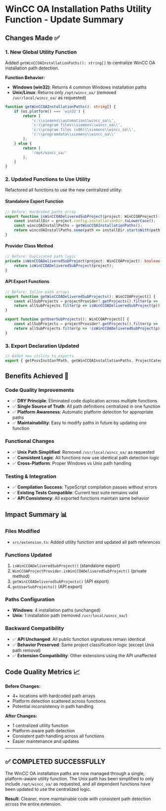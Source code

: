 # WinCC OA Installation Paths Utility Function - Update Summary

## Changes Made ✅

### 1. **New Global Utility Function**
Added `getWinCCOAInstallationPaths(): string[]` to centralize WinCC OA installation path detection.

**Function Behavior:**
- **Windows (win32)**: Returns 4 common Windows installation paths
- **Unix/Linux**: Returns only `/opt/wincc_oa/` (removed `/usr/local/wincc_oa/` as requested)

```typescript
function getWinCCOAInstallationPaths(): string[] {
    if (os.platform() === 'win32') {
        return [
            'c:\\siemens\\automation\\wincc_oa\\',
            'c:\\program files\\siemens\\wincc_oa\\',
            'c:\\program files (x86)\\siemens\\wincc_oa\\',
            'c:\\programdata\\siemens\\wincc_oa\\'
        ];
    } else {
        return [
            '/opt/wincc_oa/'
        ];
    }
}
```

### 2. **Updated Functions to Use Utility**
Refactored all functions to use the new centralized utility:

#### **Standalone Export Function**
```typescript
// Before: Hardcoded paths array
export function isWinCCOADeliveredSubProject(project: WinCCOAProject): boolean {
    const installDir = project.config.installationDir.toLowerCase();
    const winccOAInstallPaths = getWinCCOAInstallationPaths();
    return winccOAInstallPaths.some(path => installDir.startsWith(path));
}
```

#### **Provider Class Method**
```typescript
// Before: Duplicated path logic
private isWinCCOADeliveredSubProject(project: WinCCOAProject): boolean {
    return isWinCCOADeliveredSubProject(project);
}
```

#### **API Export Functions**
```typescript
// Before: Inline path arrays
export function getWinCCOADeliveredSubProjects(): WinCCOAProject[] {
    const allSubProjects = projectProvider?.getProjects().filter(p => !p.isRunnable && !p.isWinCCOASystem) || [];
    return allSubProjects.filter(p => isWinCCOADeliveredSubProject(p));
}

export function getUserSubProjects(): WinCCOAProject[] {
    const allSubProjects = projectProvider?.getProjects().filter(p => !p.isRunnable && !p.isWinCCOASystem) || [];
    return allSubProjects.filter(p => !isWinCCOADeliveredSubProject(p));
}
```

### 3. **Export Declaration Updated**
```typescript
// Added new utility to exports
export { getPvssInstConfPath, getWinCCOAInstallationPaths, ProjectCategory, WinCCOAProjectProvider };
```

## Benefits Achieved 🚀

### **Code Quality Improvements**
- ✅ **DRY Principle**: Eliminated code duplication across multiple functions
- ✅ **Single Source of Truth**: All path definitions centralized in one function
- ✅ **Platform Awareness**: Automatic platform detection for appropriate paths
- ✅ **Maintainability**: Easy to modify paths in future by updating one function

### **Functional Changes**
- ✅ **Unix Path Simplified**: Removed `/usr/local/wincc_oa/` as requested
- ✅ **Consistent Logic**: All functions now use identical path detection logic
- ✅ **Cross-Platform**: Proper Windows vs Unix path handling

### **Testing & Integration**
- ✅ **Compilation Success**: TypeScript compilation passes without errors
- ✅ **Existing Tests Compatible**: Current test suite remains valid
- ✅ **API Consistency**: All exported functions maintain same behavior

## Impact Summary 📊

### **Files Modified**
- `src/extension.ts`: Added utility function and updated all path references

### **Functions Updated**
1. `isWinCCOADeliveredSubProject()` (standalone export)
2. `WinCCOAProjectProvider.isWinCCOADeliveredSubProject()` (private method)
3. `getWinCCOADeliveredSubProjects()` (API export)
4. `getUserSubProjects()` (API export)

### **Paths Configuration**
- **Windows**: 4 installation paths (unchanged)
- **Unix**: 1 installation path (removed `/usr/local/wincc_oa/`)

### **Backward Compatibility**
- ✅ **API Unchanged**: All public function signatures remain identical
- ✅ **Behavior Preserved**: Same project classification logic (except Unix path removal)
- ✅ **Extension Compatibility**: Other extensions using the API unaffected

## Code Quality Metrics 📈

**Before Changes:**
- 4+ locations with hardcoded path arrays
- Platform detection scattered across functions
- Potential inconsistency in path handling

**After Changes:**  
- 1 centralized utility function
- Platform-aware path detection
- Consistent path handling across all functions
- Easier maintenance and updates

---

## ✅ **COMPLETED SUCCESSFULLY**

The WinCC OA installation paths are now managed through a single, platform-aware utility function. The Unix path has been simplified to only include `/opt/wincc_oa/` as requested, and all dependent functions have been updated to use the centralized logic.

**Result**: Cleaner, more maintainable code with consistent path detection across the entire extension.